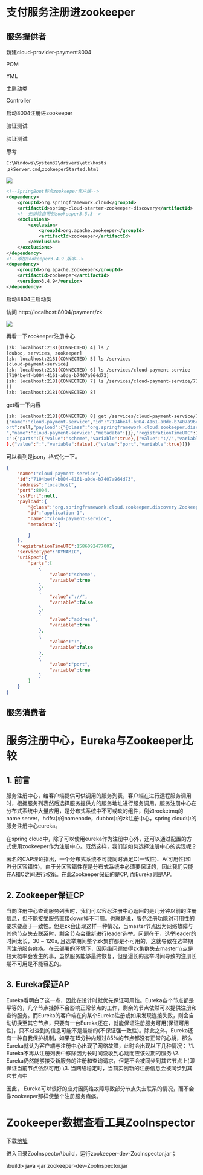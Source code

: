 # 支付服务注册进zookeeper



## 服务提供者

新建cloud-provider-payment8004

POM

YML

主启动类

Controller

启动8004注册进zookeeper

验证测试

验证测试

思考



`C:\Windows\System32\drivers\etc\hosts` ,`zkServer.cmd`,`zookeeperStarted.html`







![](https://xinqianpingtaib2btest.oss-cn-shenzhen.aliyuncs.com/xinqianpingtaib2btest/blogimg/2020/微信截图_20200405195325.jpg)



```xml
<!--SpringBoot整合zookeeper客户端-->
<dependency>
    <groupId>org.springframework.cloud</groupId>
    <artifactId>spring-cloud-starter-zookeeper-discovery</artifactId>
    <!--先排除自带的zookeeper3.5.3-->
    <exclusions>
        <exclusion>
            <groupId>org.apache.zookeeper</groupId>
            <artifactId>zookeeper</artifactId>
        </exclusion>
    </exclusions>
</dependency>
<!--添加zookeeper3.4.9 版本-->
<dependency>
    <groupId>org.apache.zookeeper</groupId>
    <artifactId>zookeeper</artifactId>
    <version>3.4.9</version>
</dependency>
```

启动8804主启动类

访问 http://localhost:8004/payment/zk

![](https://xinqianpingtaib2btest.oss-cn-shenzhen.aliyuncs.com/xinqianpingtaib2btest/blogimg/2020/微信截图_20200405212819.jpg)



再看一下zookeeper注册中心

```bash
[zk: localhost:2181(CONNECTED) 4] ls /
[dubbo, services, zookeeper]
[zk: localhost:2181(CONNECTED) 5] ls /services
[cloud-payment-service]
[zk: localhost:2181(CONNECTED) 6] ls /services/cloud-payment-service
[7194be4f-b004-4161-a0de-b7407a964d73]
[zk: localhost:2181(CONNECTED) 7] ls /services/cloud-payment-service/7194be4f-b004-4161-a0de-b7407a964d73
[]
[zk: localhost:2181(CONNECTED) 8]
```

get看一下内容

```bash
[zk: localhost:2181(CONNECTED) 8] get /services/cloud-payment-service/7194be4f-b004-4161-a0de-b7407a964d73
{"name":"cloud-payment-service","id":"7194be4f-b004-4161-a0de-b7407a964d73","address":"localhost","port":8004,"sslP
ort":null,"payload":{"@class":"org.springframework.cloud.zookeeper.discovery.ZookeeperInstance","id":"application-1
","name":"cloud-payment-service","metadata":{}},"registrationTimeUTC":1586092477007,"serviceType":"DYNAMIC","uriSpe
c":{"parts":[{"value":"scheme","variable":true},{"value":"://","variable":false},{"value":"address","variable":true
},{"value":":","variable":false},{"value":"port","variable":true}]}}
```

可以看到是json，格式化一下。

```json
{
    "name":"cloud-payment-service",
    "id":"7194be4f-b004-4161-a0de-b7407a964d73",
    "address":"localhost",
    "port":8004,
    "sslPort":null,
    "payload":{
        "@class":"org.springframework.cloud.zookeeper.discovery.ZookeeperInstance",
        "id":"application-1",
        "name":"cloud-payment-service",
        "metadata":{

        }
    },
    "registrationTimeUTC":1586092477007,
    "serviceType":"DYNAMIC",
    "uriSpec":{
        "parts":[
            {
                "value":"scheme",
                "variable":true
            },
            {
                "value":"://",
                "variable":false
            },
            {
                "value":"address",
                "variable":true
            },
            {
                "value":":",
                "variable":false
            },
            {
                "value":"port",
                "variable":true
            }
        ]
    }
}
```



## 服务消费者





# 服务注册中心，Eureka与Zookeeper比较

## **1. 前言**

  服务注册中心，给客户端提供可供调用的服务列表，客户端在进行远程服务调用时，根据服务列表然后选择服务提供方的服务地址进行服务调用。服务注册中心在分布式系统中大量应用，是分布式系统中不可或缺的组件，例如rocketmq的name server，hdfs中的namenode，dubbo中的zk注册中心，spring cloud中的服务注册中心eureka。

  在spring cloud中，除了可以使用eureka作为注册中心外，还可以通过配置的方式使用zookeeper作为注册中心。既然这样，我们该如何选择注册中心的实现呢？

  著名的CAP理论指出，一个分布式系统不可能同时满足C(一致性)、A(可用性)和P(分区容错性)。由于分区容错性在是分布式系统中必须要保证的，因此我们只能在A和C之间进行权衡。在此Zookeeper保证的是CP, 而Eureka则是AP。



## **2. Zookeeper保证CP**

  当向注册中心查询服务列表时，我们可以容忍注册中心返回的是几分钟以前的注册信息，但不能接受服务直接down掉不可用。也就是说，服务注册功能对可用性的要求要高于一致性。但是zk会出现这样一种情况，当master节点因为网络故障与其他节点失去联系时，剩余节点会重新进行leader选举。问题在于，选举leader的时间太长，30 ~ 120s, 且选举期间整个zk集群都是不可用的，这就导致在选举期间注册服务瘫痪。在云部署的环境下，因网络问题使得zk集群失去master节点是较大概率会发生的事，虽然服务能够最终恢复，但是漫长的选举时间导致的注册长期不可用是不能容忍的。



## **3. Eureka保证AP**

  Eureka看明白了这一点，因此在设计时就优先保证可用性。Eureka各个节点都是平等的，几个节点挂掉不会影响正常节点的工作，剩余的节点依然可以提供注册和查询服务。而Eureka的客户端在向某个Eureka注册或如果发现连接失败，则会自动切换至其它节点，只要有一台Eureka还在，就能保证注册服务可用(保证可用性)，只不过查到的信息可能不是最新的(不保证强一致性)。除此之外，Eureka还有一种自我保护机制，如果在15分钟内超过85%的节点都没有正常的心跳，那么Eureka就认为客户端与注册中心出现了网络故障，此时会出现以下几种情况： 
  \1. Eureka不再从注册列表中移除因为长时间没收到心跳而应该过期的服务 
  \2. Eureka仍然能够接受新服务的注册和查询请求，但是不会被同步到其它节点上(即保证当前节点依然可用) 
  \3. 当网络稳定时，当前实例新的注册信息会被同步到其它节点中

 因此， Eureka可以很好的应对因网络故障导致部分节点失去联系的情况，而不会像zookeeper那样使整个注册服务瘫痪。

# Zookeeper数据查看工具ZooInspector

下载[地址](https://issues.apache.org/jira/secure/attachment/12436620/)

进入目录ZooInspector\build，运行zookeeper-dev-ZooInspector.jar；

\build> java -jar zookeeper-dev-ZooInspector.jar


